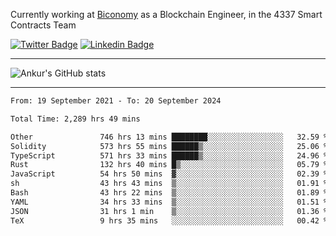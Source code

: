Currently working at [Biconomy](https://biconomy.io/) as a Blockchain Engineer, in the 4337 Smart Contracts Team

 [![Twitter Badge](https://img.shields.io/badge/-@ankurdubey521-1ca0f1?style=flat-square&labelColor=1ca0f1&logo=twitter&logoColor=white&link=https://twitter.com/ankurdubey521)](https://twitter.com/ankurdubey521) [![Linkedin Badge](https://img.shields.io/badge/-ankurdubey521-blue?style=flat-square&logo=Linkedin&logoColor=white&link=https://www.linkedin.com/in/ankurdubey521/)](https://www.linkedin.com/in/ankurdubey521/)

<hr/>

![Ankur's GitHub stats](https://github-readme-stats.vercel.app/api?username=ankurdubey521&count_private=true&theme=radical)

<hr/>

<!--START_SECTION:waka-->

```txt
From: 19 September 2021 - To: 20 September 2024

Total Time: 2,289 hrs 49 mins

Other               746 hrs 13 mins ████████░░░░░░░░░░░░░░░░░   32.59 %
Solidity            573 hrs 55 mins ██████▒░░░░░░░░░░░░░░░░░░   25.06 %
TypeScript          571 hrs 33 mins ██████▒░░░░░░░░░░░░░░░░░░   24.96 %
Rust                132 hrs 40 mins █▒░░░░░░░░░░░░░░░░░░░░░░░   05.79 %
JavaScript          54 hrs 50 mins  ▓░░░░░░░░░░░░░░░░░░░░░░░░   02.39 %
sh                  43 hrs 43 mins  ▒░░░░░░░░░░░░░░░░░░░░░░░░   01.91 %
Bash                43 hrs 22 mins  ▒░░░░░░░░░░░░░░░░░░░░░░░░   01.89 %
YAML                34 hrs 33 mins  ▒░░░░░░░░░░░░░░░░░░░░░░░░   01.51 %
JSON                31 hrs 1 min    ▒░░░░░░░░░░░░░░░░░░░░░░░░   01.36 %
TeX                 9 hrs 35 mins   ░░░░░░░░░░░░░░░░░░░░░░░░░   00.42 %
```

<!--END_SECTION:waka-->
